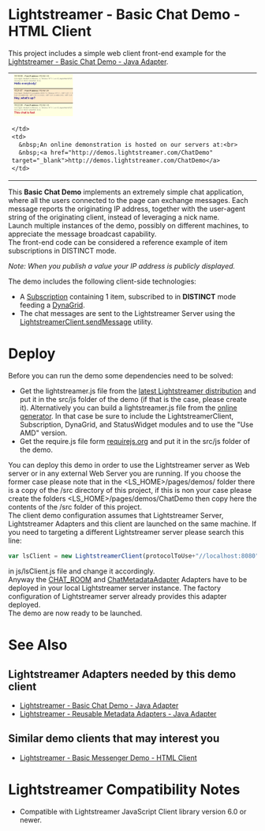 # Lightstreamer - Basic Chat Demo - HTML Client #

This project includes a simple web client front-end example for the [Lightstreamer - Basic Chat Demo - Java Adapter](https://github.com/Weswit/Lightstreamer-example-Chat-adapter-java).

<table>
  <tr>
    <td style="text-align: left">
      &nbsp;<a href="http://demos.lightstreamer.com/ChatDemo" target="_blank"><img src="screen_chat.png"></a>&nbsp;
      
    </td>
    <td>
      &nbsp;An online demonstration is hosted on our servers at:<br>
      &nbsp;<a href="http://demos.lightstreamer.com/ChatDemo" target="_blank">http://demos.lightstreamer.com/ChatDemo</a>
    </td>
  </tr>
</table>

This <b>Basic Chat Demo</b> implements an extremely simple chat application, where all the users connected to the page can exchange messages. Each message reports the originating IP address, together with the user-agent string of the originating client, instead of leveraging a nick name.<br>
Launch multiple instances of the demo, possibly on different machines, to appreciate the message broadcast capability.<br>
The front-end code can be considered a reference example of item subscriptions in DISTINCT mode.<br>

<i>Note: When you publish a value your IP address is publicly displayed.</i><br>

The demo includes the following client-side technologies:
* A [Subscription](http://www.lightstreamer.com/docs/client_javascript_uni_api/Subscription.html) containing 1 item, subscribed to in <b>DISTINCT</b> mode feeding a [DynaGrid](http://www.lightstreamer.com/docs/client_javascript_uni_api/DynaGrid.html).
* The chat messages are sent to the Lightstreamer Server using the [LightstreamerClient.sendMessage](http://www.lightstreamer.com/docs/client_javascript_uni_api/LightstreamerClient.html#sendMessage) utility.

# Deploy #

Before you can run the demo some dependencies need to be solved:

-  Get the lightstreamer.js file from the [latest Lightstreamer distribution](http://www.lightstreamer.com/download) 
   and put it in the src/js folder of the demo (if that is the case, please create it). Alternatively you can build a lightstreamer.js file from the 
   [online generator](http://www.lightstreamer.com/distros/Lightstreamer_Allegro-Presto-Vivace_5_1_1_Colosseo_20130305/Lightstreamer/DOCS-SDKs/sdk_client_javascript/tools/generator.html).
   In that case be sure to include the LightstreamerClient, Subscription, DynaGrid, and StatusWidget modules and to use the "Use AMD" version.
-  Get the require.js file form [requirejs.org](http://requirejs.org/docs/download.html) and put it in the src/js folder of the demo.

You can deploy this demo in order to use the Lightstreamer server as Web server or in any external Web Server you are running. 
If you choose the former case please note that in the <LS_HOME>/pages/demos/ folder there is a copy of the /src directory of this project, if this is non your case please create the folders <LS_HOME>/pages/demos/ChatDemo then copy here the contents of the /src folder of this project.<br>
The client demo configuration assumes that Lightstreamer Server, Lightstreamer Adapters and this client are launched on the same machine. If you need to targeting a different Lightstreamer server please search this line:
```js
var lsClient = new LightstreamerClient(protocolToUse+"//localhost:8080","DEMO");
```
in js/lsClient.js file and change it accordingly.<br>
Anyway the [CHAT_ROOM](https://github.com/Weswit/Lightstreamer-example-Chat-adapter-java) and [ChatMetadataAdapter](https://github.com/Weswit/Lightstreamer-example-Chat-adapter-java) Adapters have to be deployed in your local Lightstreamer server instance. The factory configuration of Lightstreamer server already provides this adapter deployed.<br>
The demo are now ready to be launched.

# See Also #

## Lightstreamer Adapters needed by this demo client ##

* [Lightstreamer - Basic Chat Demo - Java Adapter](https://github.com/Weswit/Lightstreamer-example-Chat-adapter-java)
* [Lightstreamer - Reusable Metadata Adapters - Java Adapter](https://github.com/Weswit/Lightstreamer-example-ReusableMetadata-adapter-java)

## Similar demo clients that may interest you ##

* [Lightstreamer - Basic Messenger Demo - HTML Client](https://github.com/Weswit/Lightstreamer-example-Messenger-client-javascript)

# Lightstreamer Compatibility Notes #

- Compatible with Lightstreamer JavaScript Client library version 6.0 or newer.
